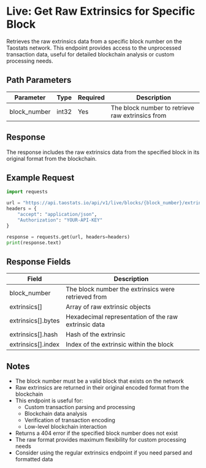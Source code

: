 # Live: Get Raw Extrinsics for Specific Block

Retrieves the raw extrinsics data from a specific block number on the Taostats network. This endpoint provides access to the unprocessed transaction data, useful for detailed blockchain analysis or custom processing needs.

## Path Parameters

| Parameter | Type | Required | Description |
|-----------|------|----------|-------------|
| block_number | int32 | Yes | The block number to retrieve raw extrinsics from |

## Response

The response includes the raw extrinsics data from the specified block in its original format from the blockchain.

## Example Request

```python
import requests

url = "https://api.taostats.io/api/v1/live/blocks/{block_number}/extrinsics-raw"
headers = {
    "accept": "application/json",
    "Authorization": "YOUR-API-KEY"
}

response = requests.get(url, headers=headers)
print(response.text)
```

## Response Fields

| Field | Description |
|-------|-------------|
| block_number | The block number the extrinsics were retrieved from |
| extrinsics[] | Array of raw extrinsic objects |
| extrinsics[].bytes | Hexadecimal representation of the raw extrinsic data |
| extrinsics[].hash | Hash of the extrinsic |
| extrinsics[].index | Index of the extrinsic within the block |

## Notes

- The block number must be a valid block that exists on the network
- Raw extrinsics are returned in their original encoded format from the blockchain
- This endpoint is useful for:
  - Custom transaction parsing and processing
  - Blockchain data analysis
  - Verification of transaction encoding
  - Low-level blockchain interaction
- Returns a 404 error if the specified block number does not exist
- The raw format provides maximum flexibility for custom processing needs
- Consider using the regular extrinsics endpoint if you need parsed and formatted data 